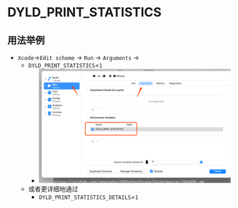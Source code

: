 # DYLD_PRINT_STATISTICS

## 用法举例

* `Xcode`->`Edit scheme` -> `Run` -> `Arguments` -> 
  * `DYLD_PRINT_STATISTICS`=`1` 
    * ![xcode_run_arg_dyld_print_statistics](../../assets/img/xcode_run_arg_dyld_print_statistics.png)
  * 或者更详细地通过
    * `DYLD_PRINT_STATISTICS_DETAILS`=`1`

